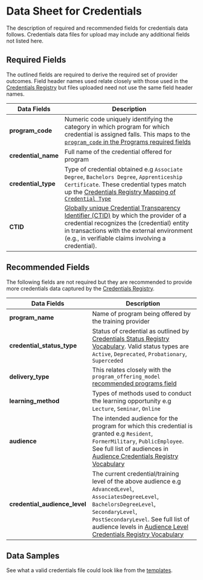 # Data Sheet for Credentials
The description of required and recommended fields for credentials data follows. Credentials data files for upload may include any additional fields not listed here.

## Required Fields
The outlined fields are required to derive the required set of provider outcomes. Field header names used relate closely with those used in the [Credentials Registry](http://credreg.net/) but files uploaded need not use the same field header names.

Data Fields | Description
------------| --------------
**program_code** |  Numeric code uniquely identifying the category in which program for which credential is assigned falls. This maps to the [`program_code` in the Programs required fields](https://github.com/workforce-data-initiative/tpot-data-definitions/blob/master/datasheets/PROGRAMS.md#required-fields)
**credential_name** | Full name of the credential offered for program
**credential_type** | Type of credential obtained e.g `Associate Degree`, `Bachelors Degree`, `Apprenticeship Certificate`. These credential types match up the [Credentials Registry Mapping of `Credential Type`](http://credreg.net/ctdl/mapping/registry)
**CTID** | [Globally unique Credential Transparency Identifier (CTID)](http://credreg.net/ctdl/terms/ctid#ctid) by which the provider of a credential recognizes the (credential) entity in transactions with the external environment (e.g., in verifiable claims involving a credential).

## Recommended Fields
The following fields are not required but they are recommended to provide more credentials data captured by the [Credentials Registry](http://credreg.net/).

Data Fields | Description
------------| --------------
**program_name** | Name of program being offered by the training provider
**credential_status_type** | Status of credential as outlined by [Credentials Status Registry Vocabulary](http://credreg.net/registry/assistant#vocab_CredentialStatus). Valid status types are `Active`, `Deprecated`, `Probationary`, `Superceded`
**delivery_type** | This relates closely with the `program_offering_model` [recommended programs field](https://github.com/workforce-data-initiative/tpot-data-definitions/blob/master/datasheets/PROGRAMS.md#recommended-fields)
**learning_method** | Types of methods used to conduct the learning opportunity e.g `Lecture`, `Seminar`, `Online`
**audience** | The intended audience for the program for which this credential is granted e.g `Resident`, `FormerMilitary`, `PublicEmployee`. See full list of audiences in [Audience Credentials Registry Vocabulary](http://credreg.net/registry/assistant#vocab_Audience)
**credential_audience_level** | The current credential/training level of the above audience e.g `AdvancedLevel`, `AssociatesDegreeLevel`, `BachelorsDegreeLevel`, `SecondaryLevel`, `PostSecondaryLevel`. See full list of audience levels in [Audience Level Credentials Registry Vocabulary](http://credreg.net/registry/assistant#vocab_AudienceLevel)

## Data Samples
See what a valid credentials file could look like from the [templates](https://github.com/workforce-data-initiative/tpot-data-definitions/blob/master/templates/credentials.csv).
